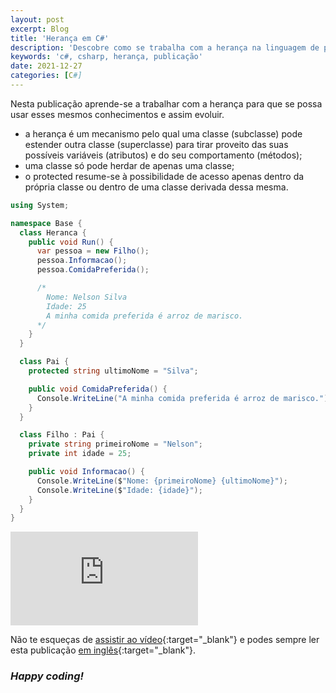 ```yaml
---
layout: post
excerpt: Blog
title: 'Herança em C#'
description: 'Descobre como se trabalha com a herança na linguagem de programação C#. Obtém respostas às tuas dúvidas com a teoria e os exemplos apresentados.'
keywords: 'c#, csharp, herança, publicação'
date: 2021-12-27
categories: [C#]
---
```


Nesta publicação aprende-se a trabalhar com a herança para que se possa usar esses mesmos conhecimentos e assim evoluir.

- a herança é um mecanismo pelo qual uma classe (subclasse) pode estender outra classe (superclasse) para tirar proveito das suas possíveis variáveis (atributos) e do seu comportamento (métodos);
- uma classe só pode herdar de apenas uma classe;
- o protected resume-se à possibilidade de acesso apenas dentro da própria classe ou dentro de uma classe derivada dessa mesma.

```csharp
using System;

namespace Base {
  class Heranca {
    public void Run() {
      var pessoa = new Filho();
      pessoa.Informacao();
      pessoa.ComidaPreferida();

      /*
        Nome: Nelson Silva
        Idade: 25
        A minha comida preferida é arroz de marisco.
      */
    }
  }

  class Pai {
    protected string ultimoNome = "Silva";

    public void ComidaPreferida() {
      Console.WriteLine("A minha comida preferida é arroz de marisco.");
    }
  }

  class Filho : Pai {
    private string primeiroNome = "Nelson";
    private int idade = 25;

    public void Informacao() {
      Console.WriteLine($"Nome: {primeiroNome} {ultimoNome}");
      Console.WriteLine($"Idade: {idade}");
    }
  }
}
```

<div class="video-container">
  <iframe src="https://www.youtube.com/embed/kDKbnI-opqE" frameborder="0" allowfullscreen></iframe>
</div>

Não te esqueças de [assistir ao vídeo](https://youtu.be/kDKbnI-opqE){:target="\_blank"} e podes sempre ler esta publicação [em inglês](https://nelsonsilvadev.com/blog/20211227/inheritance-in-csharp/){:target="\_blank"}.

### _Happy coding!_
